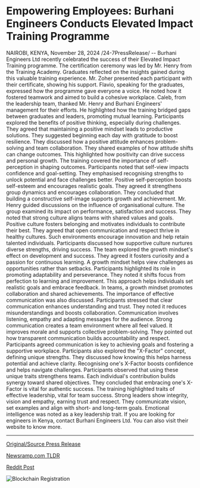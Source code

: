# Empowering Employees: Burhani Engineers Conducts Elevated Impact Training Programme

NAIROBI, KENYA, November 28, 2024 /24-7PressRelease/ -- Burhani Engineers Ltd recently celebrated the success of their Elevated Impact Training programme. The certification ceremony was led by Mr. Henry from the Training Academy. Graduates reflected on the insights gained during this valuable training experience.   Mr. Zoher presented each participant with their certificate, showing his support. Flavio, speaking for the graduates, expressed how the programme gave everyone a voice. He noted how it fostered teamwork and aimed to build a cohesive workplace. Caleb, from the leadership team, thanked Mr. Henry and Burhani Engineers' management for their efforts. He highlighted how the training bridged gaps between graduates and leaders, promoting mutual learning.  Participants explored the benefits of positive thinking, especially during challenges. They agreed that maintaining a positive mindset leads to productive solutions. They suggested beginning each day with gratitude to boost resilience. They discussed how a positive attitude enhances problem-solving and team collaboration. They shared examples of how attitude shifts can change outcomes. This highlighted how positivity can drive success and personal growth.  The training covered the importance of self-perception in shaping outcomes. Participants noted that self-view impacts confidence and goal-setting. They emphasised recognising strengths to unlock potential and face challenges better.   Positive self-perception boosts self-esteem and encourages realistic goals. They agreed it strengthens group dynamics and encourages collaboration. They concluded that building a constructive self-image supports growth and achievement.  Mr. Henry guided discussions on the influence of organisational culture. The group examined its impact on performance, satisfaction and success. They noted that strong culture aligns teams with shared values and goals. Positive culture fosters belonging and motivates individuals to contribute their best.   They agreed that open communication and respect thrive in healthy cultures. Such environments encourage innovation and help retain talented individuals. Participants discussed how supportive culture nurtures diverse strengths, driving success.  The team explored the growth mindset's effect on development and success. They agreed it fosters curiosity and a passion for continuous learning. A growth mindset helps view challenges as opportunities rather than setbacks. Participants highlighted its role in promoting adaptability and perseverance. They noted it shifts focus from perfection to learning and improvement. This approach helps individuals set realistic goals and embrace feedback. In teams, a growth mindset promotes collaboration and shared achievements.  The importance of effective communication was also discussed. Participants stressed that clear communication enhances understanding and trust. They noted it reduces misunderstandings and boosts collaboration. Communication involves listening, empathy and adapting messages for the audience. Strong communication creates a team environment where all feel valued. It improves morale and supports collective problem-solving. They pointed out how transparent communication builds accountability and respect. Participants agreed communication is key to achieving goals and fostering a supportive workplace.  Participants also explored the "X-Factor" concept, defining unique strengths. They discussed how knowing this helps harness potential and achieve clarity. Recognising one's X-Factor boosts confidence and helps navigate challenges. Participants observed that using these unique traits strengthens teams. Each individual's contribution builds synergy toward shared objectives. They concluded that embracing one's X-Factor is vital for authentic success.  The training highlighted traits of effective leadership, vital for team success. Strong leaders show integrity, vision and empathy, earning trust and respect. They communicate vision, set examples and align with short- and long-term goals. Emotional intelligence was noted as a key leadership trait.  If you are looking for engineers in Kenya, contact Burhani Engineers Ltd. You can also visit their website to know more. 

---

[Original/Source Press Release](https://www.24-7pressrelease.com/press-release/516644/empowering-employees-burhani-engineers-conducts-elevated-impact-training-programme)
                    

[Newsramp.com TLDR](https://newsramp.com/curated-news/burhani-engineers-ltd-celebrates-success-of-elevated-impact-training-programme/42b95868ddf4ce6b2225662c9a7d150b) 

 



[Reddit Post](https://www.reddit.com/r/newsramp/comments/1h1raj2/burhani_engineers_ltd_celebrates_success_of/) 



![Blockchain Registration](https://cdn.newsramp.app/24-7PressRelease/qrcode/2411/28/kiwi3MwV.webp)